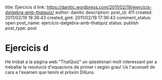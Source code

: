 title: Ejercicis d
link: https://danitic.wordpress.com/2011/02/19/ejercicis-dalgebra-amb-thatquiz/
author: danitic
description: 
post_id: 411
created: 2011/02/19 18:36:43
created_gmt: 2011/02/19 17:36:43
comment_status: open
post_name: ejercicis-dalgebra-amb-thatquiz
status: publish
post_type: post

# Ejercicis d

He trobat a la pàgina web "ThatQuiz" un qüestionari molt interessant per a treballar la resolució d'equacions de primer i segón grau! Us l'aconsell de cara a l'examen que tenim el pròxim Dilluns.